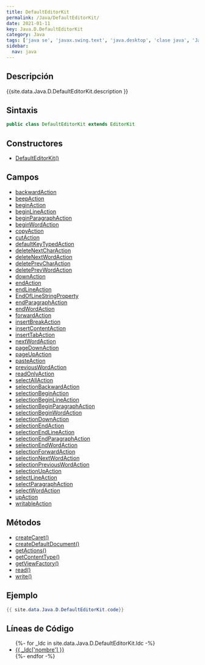 ```yaml
---
title: DefaultEditorKit
permalink: /Java/DefaultEditorKit/
date: 2021-01-11
key: Java.D.DefaultEditorKit
category: Java
tags: ['java se', 'javax.swing.text', 'java.desktop', 'clase java', 'Java 1.0']
sidebar: 
  nav: java
---
```


## Descripción
{{site.data.Java.D.DefaultEditorKit.description }}

## Sintaxis
~~~java
public class DefaultEditorKit extends EditorKit
~~~

## Constructores
* [DefaultEditorKit()](/Java/DefaultEditorKit/DefaultEditorKit/)

## Campos
* [backwardAction](/Java/DefaultEditorKit/backwardAction/)
* [beepAction](/Java/DefaultEditorKit/beepAction/)
* [beginAction](/Java/DefaultEditorKit/beginAction/)
* [beginLineAction](/Java/DefaultEditorKit/beginLineAction/)
* [beginParagraphAction](/Java/DefaultEditorKit/beginParagraphAction/)
* [beginWordAction](/Java/DefaultEditorKit/beginWordAction/)
* [copyAction](/Java/DefaultEditorKit/copyAction/)
* [cutAction](/Java/DefaultEditorKit/cutAction/)
* [defaultKeyTypedAction](/Java/DefaultEditorKit/defaultKeyTypedAction/)
* [deleteNextCharAction](/Java/DefaultEditorKit/deleteNextCharAction/)
* [deleteNextWordAction](/Java/DefaultEditorKit/deleteNextWordAction/)
* [deletePrevCharAction](/Java/DefaultEditorKit/deletePrevCharAction/)
* [deletePrevWordAction](/Java/DefaultEditorKit/deletePrevWordAction/)
* [downAction](/Java/DefaultEditorKit/downAction/)
* [endAction](/Java/DefaultEditorKit/endAction/)
* [endLineAction](/Java/DefaultEditorKit/endLineAction/)
* [EndOfLineStringProperty](/Java/DefaultEditorKit/EndOfLineStringProperty/)
* [endParagraphAction](/Java/DefaultEditorKit/endParagraphAction/)
* [endWordAction](/Java/DefaultEditorKit/endWordAction/)
* [forwardAction](/Java/DefaultEditorKit/forwardAction/)
* [insertBreakAction](/Java/DefaultEditorKit/insertBreakAction/)
* [insertContentAction](/Java/DefaultEditorKit/insertContentAction/)
* [insertTabAction](/Java/DefaultEditorKit/insertTabAction/)
* [nextWordAction](/Java/DefaultEditorKit/nextWordAction/)
* [pageDownAction](/Java/DefaultEditorKit/pageDownAction/)
* [pageUpAction](/Java/DefaultEditorKit/pageUpAction/)
* [pasteAction](/Java/DefaultEditorKit/pasteAction/)
* [previousWordAction](/Java/DefaultEditorKit/previousWordAction/)
* [readOnlyAction](/Java/DefaultEditorKit/readOnlyAction/)
* [selectAllAction](/Java/DefaultEditorKit/selectAllAction/)
* [selectionBackwardAction](/Java/DefaultEditorKit/selectionBackwardAction/)
* [selectionBeginAction](/Java/DefaultEditorKit/selectionBeginAction/)
* [selectionBeginLineAction](/Java/DefaultEditorKit/selectionBeginLineAction/)
* [selectionBeginParagraphAction](/Java/DefaultEditorKit/selectionBeginParagraphAction/)
* [selectionBeginWordAction](/Java/DefaultEditorKit/selectionBeginWordAction/)
* [selectionDownAction](/Java/DefaultEditorKit/selectionDownAction/)
* [selectionEndAction](/Java/DefaultEditorKit/selectionEndAction/)
* [selectionEndLineAction](/Java/DefaultEditorKit/selectionEndLineAction/)
* [selectionEndParagraphAction](/Java/DefaultEditorKit/selectionEndParagraphAction/)
* [selectionEndWordAction](/Java/DefaultEditorKit/selectionEndWordAction/)
* [selectionForwardAction](/Java/DefaultEditorKit/selectionForwardAction/)
* [selectionNextWordAction](/Java/DefaultEditorKit/selectionNextWordAction/)
* [selectionPreviousWordAction](/Java/DefaultEditorKit/selectionPreviousWordAction/)
* [selectionUpAction](/Java/DefaultEditorKit/selectionUpAction/)
* [selectLineAction](/Java/DefaultEditorKit/selectLineAction/)
* [selectParagraphAction](/Java/DefaultEditorKit/selectParagraphAction/)
* [selectWordAction](/Java/DefaultEditorKit/selectWordAction/)
* [upAction](/Java/DefaultEditorKit/upAction/)
* [writableAction](/Java/DefaultEditorKit/writableAction/)

## Métodos
* [createCaret()](/Java/DefaultEditorKit/createCaret/)
* [createDefaultDocument()](/Java/DefaultEditorKit/createDefaultDocument/)
* [getActions()](/Java/DefaultEditorKit/getActions/)
* [getContentType()](/Java/DefaultEditorKit/getContentType/)
* [getViewFactory()](/Java/DefaultEditorKit/getViewFactory/)
* [read()](/Java/DefaultEditorKit/read/)
* [write()](/Java/DefaultEditorKit/write/)

## Ejemplo
~~~java
{{ site.data.Java.D.DefaultEditorKit.code}}
~~~

## Líneas de Código
<ul>
{%- for _ldc in site.data.Java.D.DefaultEditorKit.ldc -%}
   <li>
       <a href="{{_ldc['url'] }}">{{ _ldc['nombre'] }}</a>
   </li>
{%- endfor -%}
</ul>
